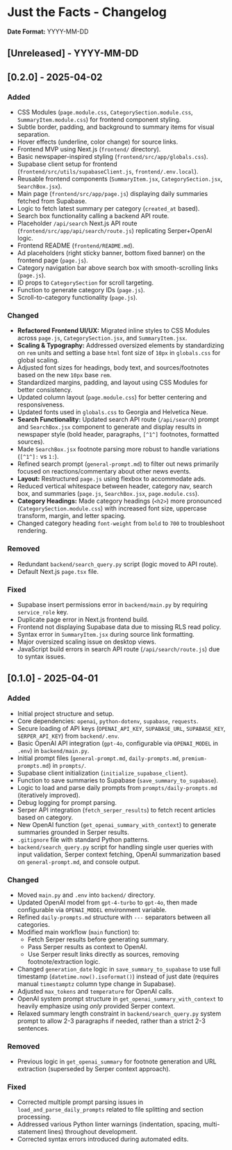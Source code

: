 # Just the Facts - Changelog

**Date Format:** YYYY-MM-DD

## [Unreleased] - YYYY-MM-DD

## [0.2.0] - 2025-04-02

### Added
- CSS Modules (`page.module.css`, `CategorySection.module.css`, `SummaryItem.module.css`) for frontend component styling.
- Subtle border, padding, and background to summary items for visual separation.
- Hover effects (underline, color change) for source links.
- Frontend MVP using Next.js (`frontend/` directory).
- Basic newspaper-inspired styling (`frontend/src/app/globals.css`).
- Supabase client setup for frontend (`frontend/src/utils/supabaseClient.js`, `frontend/.env.local`).
- Reusable frontend components (`SummaryItem.jsx`, `CategorySection.jsx`, `SearchBox.jsx`).
- Main page (`frontend/src/app/page.js`) displaying daily summaries fetched from Supabase.
- Logic to fetch latest summary per category (`created_at` based).
- Search box functionality calling a backend API route.
- Placeholder `/api/search` Next.js API route (`frontend/src/app/api/search/route.js`) replicating Serper+OpenAI logic.
- Frontend README (`frontend/README.md`).
- Ad placeholders (right sticky banner, bottom fixed banner) on the frontend page (`page.js`).
- Category navigation bar above search box with smooth-scrolling links (`page.js`).
- ID props to `CategorySection` for scroll targeting.
- Function to generate category IDs (`page.js`).
- Scroll-to-category functionality (`page.js`).

### Changed
- **Refactored Frontend UI/UX:** Migrated inline styles to CSS Modules across `page.js`, `CategorySection.jsx`, and `SummaryItem.jsx`.
- **Scaling & Typography:** Addressed oversized elements by standardizing on `rem` units and setting a base `html` font size of `10px` in `globals.css` for global scaling.
- Adjusted font sizes for headings, body text, and sources/footnotes based on the new `10px` base `rem`.
- Standardized margins, padding, and layout using CSS Modules for better consistency.
- Updated column layout (`page.module.css`) for better centering and responsiveness.
- Updated fonts used in `globals.css` to Georgia and Helvetica Neue.
- **Search Functionality:** Updated search API route (`/api/search`) prompt and `SearchBox.jsx` component to generate and display results in newspaper style (bold header, paragraphs, `[^1^]` footnotes, formatted sources).
- Made `SearchBox.jsx` footnote parsing more robust to handle variations (`[^1^]:` vs `1:`).
- Refined search prompt (`general-prompt.md`) to filter out news primarily focused on reactions/commentary about other news events.
- **Layout:** Restructured `page.js` using flexbox to accommodate ads.
- Reduced vertical whitespace between header, category nav, search box, and summaries (`page.js`, `SearchBox.jsx`, `page.module.css`).
- **Category Headings:** Made category headings (`<h2>`) more pronounced (`CategorySection.module.css`) with increased font size, uppercase transform, margin, and letter spacing.
- Changed category heading `font-weight` from `bold` to `700` to troubleshoot rendering.

### Removed
- Redundant `backend/search_query.py` script (logic moved to API route).
- Default Next.js `page.tsx` file.

### Fixed
- Supabase insert permissions error in `backend/main.py` by requiring `service_role` key.
- Duplicate page error in Next.js frontend build.
- Frontend not displaying Supabase data due to missing RLS read policy.
- Syntax error in `SummaryItem.jsx` during source link formatting.
- Major oversized scaling issue on desktop views.
- JavaScript build errors in search API route (`/api/search/route.js`) due to syntax issues.

## [0.1.0] - 2025-04-01

### Added
- Initial project structure and setup.
- Core dependencies: `openai`, `python-dotenv`, `supabase`, `requests`.
- Secure loading of API keys (`OPENAI_API_KEY`, `SUPABASE_URL`, `SUPABASE_KEY`, `SERPER_API_KEY`) from `backend/.env`.
- Basic OpenAI API integration (`gpt-4o`, configurable via `OPENAI_MODEL` in `.env`) in `backend/main.py`.
- Initial prompt files (`general-prompt.md`, `daily-prompts.md`, `premium-prompts.md`) in `prompts/`.
- Supabase client initialization (`initialize_supabase_client`).
- Function to save summaries to Supabase (`save_summary_to_supabase`).
- Logic to load and parse daily prompts from `prompts/daily-prompts.md` (iteratively improved).
- Debug logging for prompt parsing.
- Serper API integration (`fetch_serper_results`) to fetch recent articles based on category.
- New OpenAI function (`get_openai_summary_with_context`) to generate summaries grounded in Serper results.
- `.gitignore` file with standard Python patterns.
- `backend/search_query.py` script for handling single user queries with input validation, Serper context fetching, OpenAI summarization based on `general-prompt.md`, and console output.

### Changed
- Moved `main.py` and `.env` into `backend/` directory.
- Updated OpenAI model from `gpt-4-turbo` to `gpt-4o`, then made configurable via `OPENAI_MODEL` environment variable.
- Refined `daily-prompts.md` structure with `---` separators between all categories.
- Modified main workflow (`main` function) to:
    - Fetch Serper results before generating summary.
    - Pass Serper results as context to OpenAI.
    - Use Serper result links directly as sources, removing footnote/extraction logic.
- Changed `generation_date` logic in `save_summary_to_supabase` to use full timestamp (`datetime.now().isoformat()`) instead of just date (requires manual `timestamptz` column type change in Supabase).
- Adjusted `max_tokens` and `temperature` for OpenAI calls.
- OpenAI system prompt structure in `get_openai_summary_with_context` to heavily emphasize using *only* provided Serper context.
- Relaxed summary length constraint in `backend/search_query.py` system prompt to allow 2-3 paragraphs if needed, rather than a strict 2-3 sentences.

### Removed
- Previous logic in `get_openai_summary` for footnote generation and URL extraction (superseded by Serper context approach).

### Fixed
- Corrected multiple prompt parsing issues in `load_and_parse_daily_prompts` related to file splitting and section processing.
- Addressed various Python linter warnings (indentation, spacing, multi-statement lines) throughout development.
- Corrected syntax errors introduced during automated edits. 